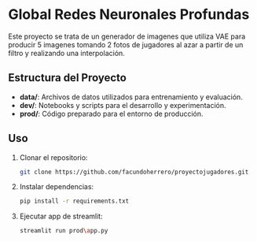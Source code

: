 # Global Redes Neuronales Profundas

Este proyecto se trata de un generador de imagenes que utiliza VAE para producir 5 imagenes tomando 2 fotos de jugadores al azar a partir de un filtro y realizando una interpolación.

## Estructura del Proyecto

- **data/**: Archivos de datos utilizados para entrenamiento y evaluación.  
- **dev/**: Notebooks y scripts para el desarrollo y experimentación.  
- **prod/**: Código preparado para el entorno de producción.

## Uso

1. Clonar el repositorio:
   ```bash
   git clone https://github.com/facundoherrero/proyectojugadores.git
   ```
2. Instalar dependencias:
   ```bash
   pip install -r requirements.txt
   ```
3. Ejecutar app de streamlit:
   ```bash
   streamlit run prod\app.py
   ```
